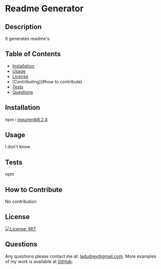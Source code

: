 # Readme Generator
    
  ## Description
  It generates readme's
  
  ## Table of Contents
  
  - [Installation](#installation)
  - [Usage](#usage)
  - [License](#license)
  - [Contributing](#how to contribute)
  - [Tests](#tests)
  - [Questions](#questions)
  
  ## Installation
  
  npm i inquirer@8.2.4
  
  ## Usage
  
  I don't know

  ## Tests
  
  npm
  
  ## How to Contribute
  
  No contribution
  
  ## License
  
  [![License: MIT](https://img.shields.io/badge/License-MIT-blue.svg)](https://opensource.org/licenses/MIT)
   
  ## Questions
  
  Any questions please contact me at: ladudrey@gmail.com. 
  More examples of my work is available at [GitHub](https://github.com/LDudrey).